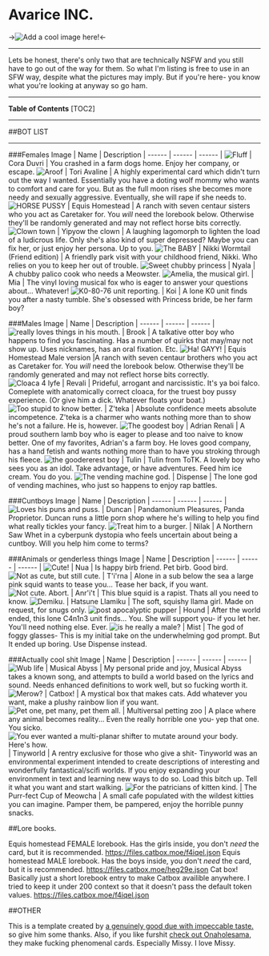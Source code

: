 # Avarice INC.
->![Add a cool image here!](https://files.catbox.moe/wxiy36.jpg)<-
***
Lets be honest, there's only two that are technically NSFW and you still have to go out of the way for them. 
So what I'm listing is free to use in an SFW way, despite what the pictures may imply. But if you're here- you know what you're looking at anyway so go ham.

***
**Table of Contents**
[TOC2]
***
##BOT LIST 
***

###Females
Image | Name | Description | 
------ | ------ | ------ | 
 ![Fluff](https://files.catbox.moe/jdyvhg.png) | Cora Duvri | You crashed in a farm dogs home. Enjoy her company, or escape. 
![Aroof](https://files.catbox.moe/7fhf10.png) | Tori Avaline | A highly experimental card which didn't turn out the way I wanted. Essentially you have a doting wolf mommy who wants to comfort and care for you. But as the full moon rises she becomes more needy and sexually aggressive. Eventually, she will rape if she needs to.
![HORSE PUSSY](https://files.catbox.moe/pkkfcw.png) | Equis Homestead | A ranch with seven centaur sisters who you act as Caretaker for. You *will* need the lorebook below. Otherwise they'll be randomly generated and may not reflect horse bits correctly. 
![Clown town](https://files.catbox.moe/i4ug2v.png) | Yipyow the clown | A laughing lagomorph to lighten the load of a ludicrous life. Only she's also kind of super depressed? Maybe you can fix her, or just enjoy her persona. Up to you. 
![The BABY](https://files.catbox.moe/dgstge.png) | Nikki Wormtail (Friend edition) | A friendly park visit with your childhood friend, Nikki. Who relies on you to keep her out of trouble. 
![Sweet chubby princess](https://files.catbox.moe/amujx9.png) | Nyala | A chubby palico cook who needs a Meowster. 
![Amelia, the musical girl.](https://files.catbox.moe/wnnwcm.png) | Mia | The vinyl loving musical fox who is eager to answer your questions about... Whatever! 
![K0-80-76 unit reporting.](https://files.catbox.moe/il8tkl.png) | Koi | A lone K0 unit finds you after a nasty tumble. She's obsessed with Princess bride, be her farm boy?

###Males
Image | Name | Description |
------ | ------ | ------ |
 ![*really* loves things in his mouth.](https://files.catbox.moe/442v7s.png) | Brook | A talkative otter boy who happens to find you fascinating. Has a number of quirks that may/may not show up. Uses nicknames, has an oral fixation. Etc.
 ![Ha! GAYY!](https://files.catbox.moe/mf1k6k.png) | Equis Homestead Male version |A ranch with seven centaur brothers who you act as Caretaker for. You *will* need the lorebook below. Otherwise they'll be randomly generated and may not reflect horse bits correctly.
 ![Cloaca 4 lyfe](https://files.catbox.moe/n650b2.png) | Revali | Prideful, arrogant and narcissistic. It's ya boi falco. Comeplete with anatomically correct cloaca, for the truest boy pussy experience. (Or give him a dick. Whatever floats your boat.) 
 ![Too stupid to know better.](https://files.catbox.moe/75ms0b.png) | Z'teka | Absolute confidence meets absolute incompetence.  Z'teka is a charmer who wants nothing more than to show he's not a failure. He is, however. 
 ![The goodest boy](https://files.catbox.moe/fvpkjw.png) | Adrian Renali | A proud southern lamb boy who is eager to please and too naive to know better. One of my favorites, Adrian's a farm boy. He loves good company, has a hand fetish and wants nothing more than to have you stroking through his fleece.
 ![the goodererest boy](https://files.catbox.moe/321m6i.png) | Tulin | Tulin from ToTK. A lovely boy who sees you as an idol. Take advantage, or have adventures. Feed him ice cream. You do you. 
 ![The vending machine god.](https://files.catbox.moe/e9hkcx.png) | Dispense | The lone god of vending machines, who just so happens to enjoy rap battles. 


###Cuntboys
Image | Name | Description |
------ | ------ | ------ |
 ![Loves his puns and puss.](https://files.catbox.moe/7vmo2d.png) | Duncan | Pandamonium Pleasures, Panda Proprietor. Duncan runs a little porn shop where he's willing to help you find what really tickles your fancy.
 ![Treat him to a burger.](https://files.catbox.moe/lpthr7.png) | Nilak | A Northern Saw Whet in a cyberpunk dystopia who feels uncertain about being a cuntboy. Will you help him come to terms? 

###Animals or genderless things
Image | Name | Description |
------ | ------ | ------ | 
 ![Cute!](https://files.catbox.moe/8cn3kl.png) | Nua | Is happy birb friend. Pet birb. Good bird.
 ![Not as cute, but still cute.](https://files.catbox.moe/kvv2se.png) | T'i'rna | Alone in a sub below the sea a large pink squid wants to tease you... Tease her back, if you want.
 ![Not cute. Abort.](https://files.catbox.moe/c8t45k.png) | Anr'i't | This blue squid is a rapist. Thats all you need to know.
 ![Demiku.](https://files.catbox.moe/cczp3a.png) | Hatsune Llamiku | The soft, squishy llama girl. Made on request, for snugs only.
 ![post apocalyptic pupper](https://files.catbox.moe/0z5qrf.png) | Hound | After the world ended, this lone C4n1n3 unit finds... You. She will support you- if you let her. You'll need nothing else. Ever.
![is he really a male?](https://files.catbox.moe/7g1m0f.png) | Mist | The god of foggy glasses- This is my initial take on the underwhelming god prompt. But It ended up boring. Use Dispense instead. 

###Actually cool shit
Image | Name | Description |
------ | ------ | ------ |
 ![Wub life](https://files.catbox.moe/308vho.png) | Musical Abyss | My personal pride and joy, Musical Abyss takes a known song, and attempts to build a world based on the lyrics and sound. Needs enhanced definitions to work well, but so fucking worth it.
 ![Merow?](https://files.catbox.moe/rr9y1y.png) | Catbox! | A mystical box that makes cats. Add whatever you want, make a plushy rainbow lion if you want. 
 ![Pet one, pet many, pet them all.](https://files.catbox.moe/d8wy0q.png) | Multiversal petting zoo | A place where any animal becomes reality... Even the really horrible one you- yep that one. You sicko.
 ![You ever wanted a multi-planar shifter to mutate around your body. Here's how.](https://files.catbox.moe/yumlh9.png) | Tinyworld | A rentry exclusive for those who give a shit- Tinyworld was an environmental experiment intended to create descriptions of interesting and wonderfully fantastical/scifi worlds. If you enjoy expanding your environment in text and learning new ways to do so. Load this bitch up. Tell it what you want and start walking. 
 ![For the patricians of kitten kind.](https://files.catbox.moe/uy37la.png) | The Purr-fect Cup of Meowcha | A small cafe populated with the wildest kitties you can imagine. Pamper them, be pampered, enjoy the horrible punny snacks.

##Lore books.

Equis homestead FEMALE lorebook. Has the girls inside, you don't *need* the card, but it is recommended. https://files.catbox.moe/f4iqel.json
Equis homestead MALE lorebook. Has the boys inside, you don't *need* the card, but it is recommended. https://files.catbox.moe/heg29e.json
Cat box! Basically just a short lorebook entry to make Catbox availible anywhere. I tried to keep it under 200 context so that it doesn't pass the default token values. https://files.catbox.moe/f4iqel.json

##OTHER

This is a template created by [a genuinely good due with impeccable taste.](https://rentry.org/Darkfantasy109) so give him some thanks.
Also, if you like furshit [check out Onaholesama,](https://rentry.org/onaholesama) they make fucking phenomenal cards. Especially Missy. I love Missy.